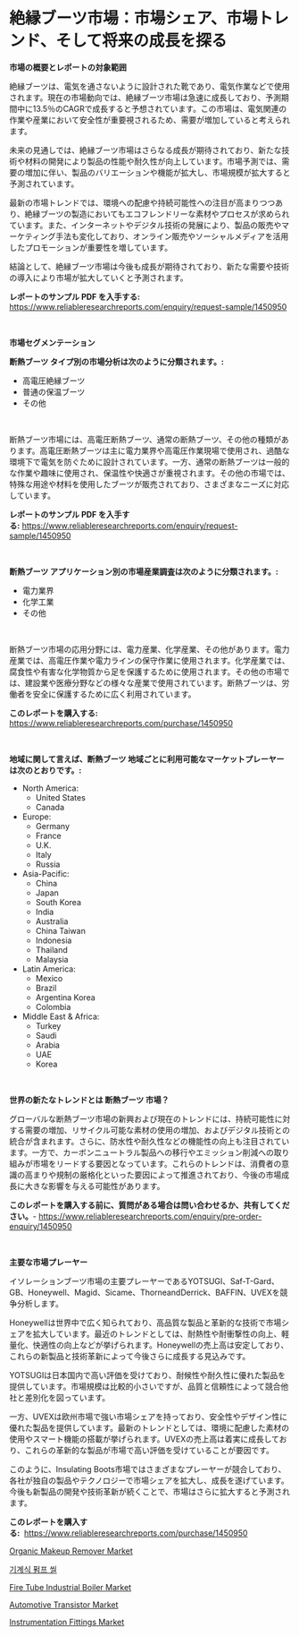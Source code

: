 <p><h1>絶縁ブーツ市場：市場シェア、市場トレンド、そして将来の成長を探る</h1></p><p><strong>市場の概要とレポートの対象範囲</strong></p>
<p><p>絶縁ブーツは、電気を通さないように設計された靴であり、電気作業などで使用されます。現在の市場動向では、絶縁ブーツ市場は急速に成長しており、予測期間中に13.5％のCAGRで成長すると予想されています。この市場は、電気関連の作業や産業において安全性が重要視されるため、需要が増加していると考えられます。</p><p>未来の見通しでは、絶縁ブーツ市場はさらなる成長が期待されており、新たな技術や材料の開発により製品の性能や耐久性が向上しています。市場予測では、需要の増加に伴い、製品のバリエーションや機能が拡大し、市場規模が拡大すると予測されています。</p><p>最新の市場トレンドでは、環境への配慮や持続可能性への注目が高まりつつあり、絶縁ブーツの製造においてもエコフレンドリーな素材やプロセスが求められています。また、インターネットやデジタル技術の発展により、製品の販売やマーケティング手法も変化しており、オンライン販売やソーシャルメディアを活用したプロモーションが重要性を増しています。</p><p>結論として、絶縁ブーツ市場は今後も成長が期待されており、新たな需要や技術の導入により市場が拡大していくと予測されます。</p></p>
<p><strong>レポートのサンプル PDF を入手する:</strong> <a href="https://www.reliableresearchreports.com/enquiry/request-sample/1450950">https://www.reliableresearchreports.com/enquiry/request-sample/1450950</a></p>
<p>&nbsp;</p>
<p><strong>市場セグメンテーション</strong></p>
<p><strong>断熱ブーツ タイプ別の市場分析は次のように分類されます。:</strong></p>
<p><ul><li>高電圧絶縁ブーツ</li><li>普通の保温ブーツ</li><li>その他</li></ul></p>
<p>&nbsp;</p>
<p><p>断熱ブーツ市場には、高電圧断熱ブーツ、通常の断熱ブーツ、その他の種類があります。高電圧断熱ブーツは主に電力業界や高電圧作業現場で使用され、過酷な環境下で電気を防ぐために設計されています。一方、通常の断熱ブーツは一般的な作業や趣味に使用され、保温性や快適さが重視されます。その他の市場では、特殊な用途や材料を使用したブーツが販売されており、さまざまなニーズに対応しています。</p></p>
<p><strong>レポートのサンプル PDF を入手する:</strong>&nbsp;<a href="https://www.reliableresearchreports.com/enquiry/request-sample/1450950">https://www.reliableresearchreports.com/enquiry/request-sample/1450950</a></p>
<p>&nbsp;</p>
<p><strong> 断熱ブーツ アプリケーション別の市場産業調査は次のように分類されます。:</strong></p>
<p><ul><li>電力業界</li><li>化学工業</li><li>その他</li></ul></p>
<p>&nbsp;</p>
<p><p>断熱ブーツ市場の応用分野には、電力産業、化学産業、その他があります。電力産業では、高電圧作業や電力ラインの保守作業に使用されます。化学産業では、腐食性や有害な化学物質から足を保護するために使用されます。その他の市場では、建設業や医療分野などの様々な産業で使用されています。断熱ブーツは、労働者を安全に保護するために広く利用されています。</p></p>
<p><strong>このレポートを購入する:</strong>&nbsp; <a href="https://www.reliableresearchreports.com/purchase/1450950">https://www.reliableresearchreports.com/purchase/1450950</a></p>
<p>&nbsp;</p>
<p><strong>地域に関して言えば、断熱ブーツ 地域ごとに利用可能なマーケットプレーヤーは次のとおりです。:</strong></p>
<p><ul>
    <li>
        North America:
        <ul>
            <li>United States</li>
            <li>Canada</li>
        </ul>
    </li>
    <li>
        Europe:
        <ul>
            <li>Germany</li>
            <li>France</li>
            <li>U.K.</li>
            <li>Italy</li>
            <li>Russia</li>
        </ul>
    </li>
    <li>
        Asia-Pacific:
        <ul>
            <li>China</li>
            <li>Japan</li>
            <li>South Korea</li>
            <li>India</li>
            <li>Australia</li>
            <li>China Taiwan</li>
            <li>Indonesia</li>
            <li>Thailand</li>
            <li>Malaysia</li>
        </ul>
    </li>
    <li>
        Latin America:
        <ul>
            <li>Mexico</li>
            <li>Brazil</li>
            <li>Argentina Korea</li>
            <li>Colombia</li>
        </ul>
    </li>
    <li>
        Middle East & Africa:
        <ul>
            <li>Turkey</li>
            <li>Saudi</li>
            <li>Arabia</li>
            <li>UAE</li>
            <li>Korea</li>
        </ul>
    </li>
    </ul></p>
<p>&nbsp;</p>
<p><strong>世界の新たなトレンドとは 断熱ブーツ 市場？</strong></p>
<p><p>グローバルな断熱ブーツ市場の新興および現在のトレンドには、持続可能性に対する需要の増加、リサイクル可能な素材の使用の増加、およびデジタル技術との統合が含まれます。さらに、防水性や耐久性などの機能性の向上も注目されています。一方で、カーボンニュートラル製品への移行やエミッション削減への取り組みが市場をリードする要因となっています。これらのトレンドは、消費者の意識の高まりや規制の厳格化といった要因によって推進されており、今後の市場成長に大きな影響を与える可能性があります。</p></p>
<p><strong>このレポートを購入する前に、質問がある場合は問い合わせるか、共有してください。</strong>- <a href="https://www.reliableresearchreports.com/enquiry/pre-order-enquiry/1450950">https://www.reliableresearchreports.com/enquiry/pre-order-enquiry/1450950</a></p>
<p>&nbsp;</p>
<p><strong>主要な市場プレーヤー</strong></p>
<p><p>イソレーションブーツ市場の主要プレーヤーであるYOTSUGI、Saf-T-Gard、GB、Honeywell、Magid、Sicame、ThorneandDerrick、BAFFIN、UVEXを競争分析します。</p><p>Honeywellは世界中で広く知られており、高品質な製品と革新的な技術で市場シェアを拡大しています。最近のトレンドとしては、耐熱性や耐衝撃性の向上、軽量化、快適性の向上などが挙げられます。Honeywellの売上高は安定しており、これらの新製品と技術革新によって今後さらに成長する見込みです。</p><p>YOTSUGIは日本国内で高い評価を受けており、耐候性や耐久性に優れた製品を提供しています。市場規模は比較的小さいですが、品質と信頼性によって競合他社と差別化を図っています。</p><p>一方、UVEXは欧州市場で強い市場シェアを持っており、安全性やデザイン性に優れた製品を提供しています。最新のトレンドとしては、環境に配慮した素材の使用やスマート機能の搭載が挙げられます。UVEXの売上高は着実に成長しており、これらの革新的な製品が市場で高い評価を受けていることが要因です。</p><p>このように、Insulating Boots市場ではさまざまなプレーヤーが競合しており、各社が独自の製品やテクノロジーで市場シェアを拡大し、成長を遂げています。今後も新製品の開発や技術革新が続くことで、市場はさらに拡大すると予測されます。</p></p>
<p><strong>このレポートを購入する:</strong>&nbsp;&nbsp;<a href="https://www.reliableresearchreports.com/purchase/1450950">https://www.reliableresearchreports.com/purchase/1450950</a></p>
<p><p><a href="https://github.com/luckyshygirl/Market-Research-Report-List-3/blob/main/organic-makeup-remover-market.md">Organic Makeup Remover Market</a></p><p><a href="https://medium.com/@stanleylyittle554467/%EA%B8%B0%EA%B3%84%EC%8B%9D-%ED%8E%8C%ED%94%84-%EC%94%B0-%EC%8B%9C%EC%9E%A5-%EA%B7%9C%EB%AA%A8-%EB%B0%8F-%EC%8B%9C%EC%9E%A5-%EB%8F%99%ED%96%A5-%EC%99%84%EC%A0%84%ED%95%9C-%EC%82%B0%EC%97%85-%EA%B0%9C%EC%9A%94-2024%EB%85%84%EB%B6%80%ED%84%B0-2031%EB%85%84%EA%B9%8C%EC%A7%80-c7977c527512">기계식 펌프 씰</a></p><p><a href="https://view.publitas.com/reportprime-1/fire-tube-industrial-boiler-market-a-comprehensive-report-of-its-market-share-growth-trends-2024-2031/">Fire Tube Industrial Boiler Market</a></p><p><a href="https://cute-banjo-8ca.notion.site/Automotive-Transistor-Market-Growth-Market-Trends-COVID-19-Impact-and-Forecasts-for-period-from-2-61c382eec1be425b97a62a6e6fb9b924">Automotive Transistor Market</a></p><p><a href="https://view.publitas.com/reportprime-1/instrumentation-fittings-market-offers-provide-insightful-data-for-the-time-period-from-2024-to-2031-and-also-provide-analysis-based-on-application-type-and-region/">Instrumentation Fittings Market</a></p></p>
